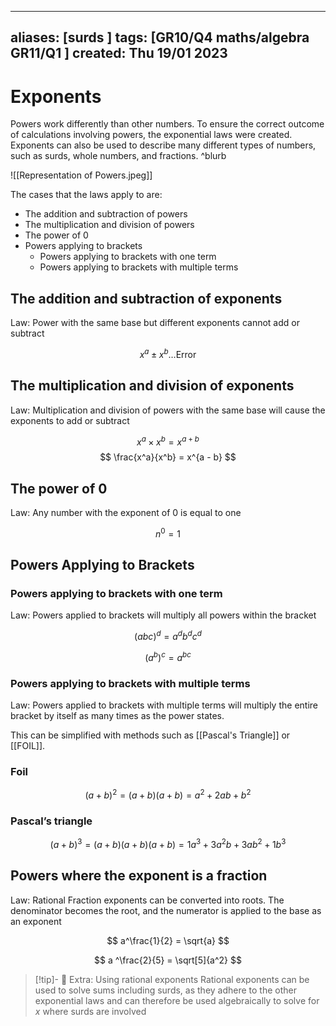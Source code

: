 
---
aliases: [surds ]
tags: [GR10/Q4 maths/algebra GR11/Q1 ]
created: Thu 19/01 2023
---
# Exponents
Powers work differently than other numbers. To ensure the correct outcome of calculations involving powers, the exponential laws were created. Exponents can also be used to describe many different types of numbers, such as surds, whole numbers, and fractions. ^blurb

![[Representation of Powers.jpeg]]

The cases that the laws apply to are:
- The addition and subtraction of powers
- The multiplication and division of powers
- The power of 0
- Powers applying to brackets
	- Powers applying to brackets with one term
	- Powers applying to brackets with multiple terms


## The addition and subtraction of exponents
Law: Power with the same base but different exponents cannot add or subtract

$$
x^a \pm x^b \text{…Error}
$$

## The multiplication and division of exponents
Law: Multiplication and division of powers with the same base will cause the exponents to add or subtract

$$
x^a \times x^b = x^{a + b}
$$
$$
\frac{x^a}{x^b} = x^{a - b}
$$

## The power of 0
Law: Any number with the exponent of 0 is equal to one

$$
n^0 = 1
$$

## Powers Applying to Brackets
### Powers applying to brackets with one term
Law: Powers applied to brackets will multiply all powers within the bracket

$$
(abc)^d = a^d b^d c^d
$$

$$ (a^b)^c = a^{bc} $$

### Powers applying to brackets with multiple terms
Law: Powers applied to brackets with multiple terms will multiply the entire bracket by itself as many times as the power states. 

This can be simplified with methods such as [[Pascal's Triangle]] or [[FOIL]].

### Foil
$$
(a + b)^2 = (a + b)(a + b) = a^2 + 2ab + b^2
$$
### Pascal’s triangle
$$
(a + b)^3 = (a + b)(a + b)(a + b) = 1 a^3 + 3 a^2 b + 3 a b^2 + 1 b^3
$$

## Powers where the exponent is a fraction
Law: Rational Fraction exponents can be converted into roots. The denominator becomes the root, and the numerator is applied to the base as an exponent

$$ a^\frac{1}{2} = \sqrt{a} $$

$$ a ^\frac{2}{5} = \sqrt[5]{a^2} $$


> [!tip]- :star_struck: Extra: Using rational exponents
> Rational exponents can be used to solve sums including surds, as they adhere to the other exponential laws and can therefore be used algebraically to solve for $x$ where surds are involved
